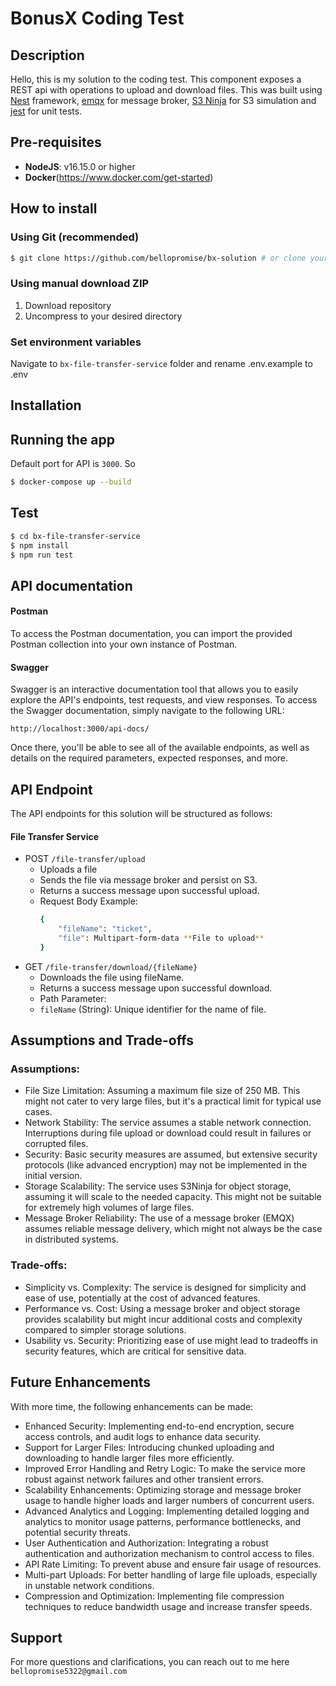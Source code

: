 # BonusX Coding Test

## Description

Hello, this is my solution to the coding test. This component exposes a REST api with  operations to upload and download files.  This was built using [Nest](https://github.com/nestjs/nest) framework, [emqx](https://www.emqx.io//) for message broker, [S3 Ninja](https://s3ninja.net/) for S3 simulation and [jest](https://jestjs.io/) for unit tests.



## Pre-requisites

-   **NodeJS**: v16.15.0 or higher
-   **Docker**(https://www.docker.com/get-started)


## How to install

### Using Git (recommended)

```sh
$ git clone https://github.com/bellopromise/bx-solution # or clone your own fork
```

### Using manual download ZIP

1.  Download repository
2.  Uncompress to your desired directory
   
### Set environment variables

Navigate to `bx-file-transfer-service` folder and rename .env.example to .env


## Installation


## Running the app

Default port for API is `3000`. So 
```bash
$ docker-compose up --build
```

## Test


```bash
$ cd bx-file-transfer-service
$ npm install
$ npm run test
```


## API documentation

#### Postman

To access the Postman documentation, you can import the provided Postman collection into your own instance of Postman. 

#### Swagger
Swagger is an interactive documentation tool that allows you to easily explore the API's endpoints, test requests, and view responses. To access the Swagger documentation, simply navigate to the following URL:


`http://localhost:3000/api-docs/`

Once there, you'll be able to see all of the available endpoints, as well as details on the required parameters, expected responses, and more.


## API Endpoint
The API endpoints for this solution will be structured as follows:

#### File Transfer Service
- POST `/file-transfer/upload`
  * Uploads a file
  * Sends the file via message broker and persist on S3.
  * Returns a success message upon successful upload.
  * Request Body Example:
    ```bash
    {
        "fileName": "ticket",
        "file": Multipart-form-data **File to upload**
    }

    ```
- GET `/file-transfer/download/{fileName}`
  * Downloads the file using fileName.
  * Returns a success message upon successful download.
  * Path Parameter:
   - `fileName` (String): Unique identifier for the name of file.
  

## Assumptions and Trade-offs

### Assumptions:
- File Size Limitation: Assuming a maximum file size of 250 MB. This might not cater to very large files, but it's a practical limit for typical use cases.
- Network Stability: The service assumes a stable network connection. Interruptions during file upload or download could result in failures or corrupted files.
- Security: Basic security measures are assumed, but extensive security protocols (like advanced encryption) may not be implemented in the initial version.
- Storage Scalability: The service uses S3Ninja for object storage, assuming it will scale to the needed capacity. This might not be suitable for extremely high volumes of large files.
- Message Broker Reliability: The use of a message broker (EMQX) assumes reliable message delivery, which might not always be the case in distributed systems.

### Trade-offs:
- Simplicity vs. Complexity: The service is designed for simplicity and ease of use, potentially at the cost of advanced features.
- Performance vs. Cost: Using a message broker and object storage provides scalability but might incur additional costs and complexity compared to simpler storage solutions.
- Usability vs. Security: Prioritizing ease of use might lead to tradeoffs in security features, which are critical for sensitive data.

## Future Enhancements
With more time, the following enhancements can be made:

- Enhanced Security: Implementing end-to-end encryption, secure access controls, and audit logs to enhance data security.
- Support for Larger Files: Introducing chunked uploading and downloading to handle larger files more efficiently.
- Improved Error Handling and Retry Logic: To make the service more robust against network failures and other transient errors.
- Scalability Enhancements: Optimizing storage and message broker usage to handle higher loads and larger numbers of concurrent users.
- Advanced Analytics and Logging: Implementing detailed logging and analytics to monitor usage patterns, performance bottlenecks, and potential security threats.
- User Authentication and Authorization: Integrating a robust authentication and authorization mechanism to control access to files.
- API Rate Limiting: To prevent abuse and ensure fair usage of resources.
- Multi-part Uploads: For better handling of large file uploads, especially in unstable network conditions.
- Compression and Optimization: Implementing file compression techniques to reduce bandwidth usage and increase transfer speeds.


## Support
For more questions and clarifications, you can reach out to me here `bellopromise5322@gmail.com`




